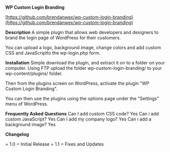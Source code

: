 **WP Custom Login Branding**

[https://github.com/brendanwex/wp-custom-login-branding](https://github.com/brendanwex/wp-custom-login-branding)

**Description**
A simple plugin that allows web developers and designers to brand the login page of WordPress for their customers.

You can upload a logo, background image, change colors and add custom CSS and JavaScriptto the wp-login.php form.

**Installation**
Simple download the plugin, and extract it on to a folder on your computer. Using FTP upload the folder wp-custom-login-branding/ to your wp-content/plugins/ folder.

Then from the plugins screen on WordPress, activate the plugin \"WP Custom Login Branding\".

You can then use the plugins using the options page under the \"Settings\" menu of WordPress.

**Frequently Asked Questions**
Can I add custom CSS code?
Yes
Can i add custom JavaScript?
Yes
Can I add my company logo?
Yes
Can i add a background image?
Yes


**Changelog**

= 1.0 =
Initial Release
= 1.1 =
Fixes and Updates